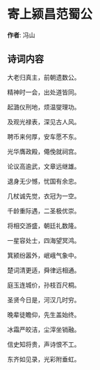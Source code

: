 # 寄上颍昌范蜀公

**作者**: 冯山

## 诗词内容

大老归真主，前朝遗数公。

精神时一会，出处道皆同。

起潞仪刑地，烦温燮理功。

及观光禄表，深见古人风。

聘币来何厚，安车愿不东。

光华膺政殿，僶俛就祠宫。

论议高逾武，文章远继雄。

退身无少憾，忧国有余忠。

几杖诚先觉，衣冠为一空。

千龄重际遇，二圣极优崇。

将相交游盛，朝廷礼数隆。

一星容处士，四海望冥鸿。

箕颍纷嚣外，岷峨气象中。

楚词清更适，舜律远相通。

庭玉连城价，孙枝百尺桐。

圣贤今日是，河汉几时穷。

晚辈徒瞻仰，先生盖始终。

冰霜严皎洁，尘滓坐销融。

信史知将贵，声诗恨不工。

东齐如见录，光彩附垂虹。

